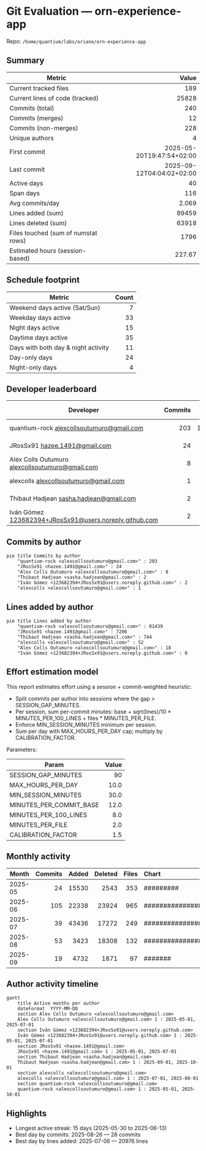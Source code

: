 # Git Evaluation — orn-experience-app

Repo: `/home/quantium/labs/oriane/orn-experience-app`

## Summary

| Metric | Value |
|---|---:|
| Current tracked files | 189 |
| Current lines of code (tracked) | 25828 |
| Commits (total) | 240 |
| Commits (merges) | 12 |
| Commits (non-merges) | 228 |
| Unique authors | 4 |
| First commit | 2025-05-20T19:47:54+02:00 |
| Last commit | 2025-09-12T04:04:02+02:00 |
| Active days | 40 |
| Span days | 116 |
| Avg commits/day | 2.069 |
| Lines added (sum) | 89459 |
| Lines deleted (sum) | 63918 |
| Files touched (sum of numstat rows) | 1796 |
| Estimated hours (session-based) | 227.67 |

## Schedule footprint

| Metric | Count |
|---|---:|
| Weekend days active (Sat/Sun) | 7 |
| Weekday days active | 33 |
| Night days active | 15 |
| Daytime days active | 35 |
| Days with both day & night activity | 11 |
| Day-only days | 24 |
| Night-only days | 4 |

## Developer leaderboard

| Developer | Commits | Hours | Wknd days | Night days | Day days | Both | Added | Deleted | Files | Active days | First | Last | Avg size | Median size | Stars |
|---|---:|---:|---:|---:|---:|---:|---:|---:|---:|---:|---|---|---:|---:|:--:
| quantium-rock <alexcollsoutumuro@gmail.com> | 203 | 195.52 | 4 | 11 | 30 | 7 | 81439 | 44470 | 1662 | 36 | 2025-05-20T20:30:06+02:00 | 2025-09-12T04:04:02+02:00 | 620.24 | 84.0 | ★★★★★ |
| JRosSx91 <hazee.1491@gmail.com> | 24 | 19.33 | 3 | 5 | 6 | 3 | 7206 | 823 | 98 | 10 | 2025-05-30T12:05:02+02:00 | 2025-06-11T23:38:19+02:00 | 334.54 | 83.5 | ☆☆☆☆☆ |
| Alex Colls Outumuro <alexcollsoutumuro@gmail.com> | 8 | 5.54 | 0 | 0 | 3 | 0 | 18 | 2641 | 4 | 4 | 2025-05-20T19:47:54+02:00 | 2025-06-11T21:11:06+02:00 | 332.38 | 1.0 | ☆☆☆☆☆ |
| alexcolls <alexcollsoutumuro@gmail.com> | 1 | 3.01 | 1 | 0 | 1 | 0 | 52 | 15718 | 4 | 1 | 2025-07-05T19:58:57+02:00 | 2025-07-05T19:58:57+02:00 | 15770.0 | 15770.0 | ☆☆☆☆☆ |
| Thibaut Hadjean <sasha.hadjean@gmail.com> | 2 | 2.77 | 0 | 0 | 2 | 0 | 744 | 266 | 28 | 2 | 2025-09-04T18:04:29+02:00 | 2025-09-05T11:13:31+02:00 | 505.0 | 505.0 | ☆☆☆☆☆ |
| Iván Gómez <123682394+JRosSx91@users.noreply.github.com> | 2 | 1.5 | 0 | 1 | 1 | 0 | 0 | 0 | 0 | 2 | 2025-05-30T15:52:56+02:00 | 2025-06-06T23:06:34+02:00 | 0.0 | 0.0 | ☆☆☆☆☆ |

## Commits by author

```mermaid
pie title Commits by author
    "quantium-rock <alexcollsoutumuro@gmail.com>" : 203
    "JRosSx91 <hazee.1491@gmail.com>" : 24
    "Alex Colls Outumuro <alexcollsoutumuro@gmail.com>" : 8
    "Thibaut Hadjean <sasha.hadjean@gmail.com>" : 2
    "Iván Gómez <123682394+JRosSx91@users.noreply.github.com>" : 2
    "alexcolls <alexcollsoutumuro@gmail.com>" : 1
```

## Lines added by author

```mermaid
pie title Lines added by author
    "quantium-rock <alexcollsoutumuro@gmail.com>" : 81439
    "JRosSx91 <hazee.1491@gmail.com>" : 7206
    "Thibaut Hadjean <sasha.hadjean@gmail.com>" : 744
    "alexcolls <alexcollsoutumuro@gmail.com>" : 52
    "Alex Colls Outumuro <alexcollsoutumuro@gmail.com>" : 18
    "Iván Gómez <123682394+JRosSx91@users.noreply.github.com>" : 0
```

## Effort estimation model

This report estimates effort using a session + commit-weighted heuristic:
- Split commits per author into sessions where the gap > SESSION_GAP_MINUTES.
- Per session, sum per-commit minutes: base + sqrt(lines)/10 * MINUTES_PER_100_LINES + files * MINUTES_PER_FILE.
- Enforce MIN_SESSION_MINUTES minimum per session.
- Sum per day with MAX_HOURS_PER_DAY cap; multiply by CALIBRATION_FACTOR.

Parameters:

| Param | Value |
|---|---:|
| SESSION_GAP_MINUTES | 90 |
| MAX_HOURS_PER_DAY | 10.0 |
| MIN_SESSION_MINUTES | 30.0 |
| MINUTES_PER_COMMIT_BASE | 12.0 |
| MINUTES_PER_100_LINES | 8.0 |
| MINUTES_PER_FILE | 2.0 |
| CALIBRATION_FACTOR | 1.5 |

## Monthly activity

| Month | Commits | Added | Deleted | Files | Chart |
|---|---:|---:|---:|---:|:---|
| 2025-05 | 24 | 15530 | 2543 | 353 | ######### |
| 2025-06 | 105 | 22338 | 23924 | 965 | ######################################## |
| 2025-07 | 39 | 43436 | 17272 | 249 | ############### |
| 2025-08 | 53 | 3423 | 18308 | 132 | #################### |
| 2025-09 | 19 | 4732 | 1871 | 97 | ####### |

## Author activity timeline

```mermaid
gantt
    title Active months per author
    dateFormat  YYYY-MM-DD
    section Alex Colls Outumuro <alexcollsoutumuro@gmail.com>
    Alex Colls Outumuro <alexcollsoutumuro@gmail.com> 1 : 2025-05-01, 2025-07-01
    section Iván Gómez <123682394+JRosSx91@users.noreply.github.com>
    Iván Gómez <123682394+JRosSx91@users.noreply.github.com> 1 : 2025-05-01, 2025-07-01
    section JRosSx91 <hazee.1491@gmail.com>
    JRosSx91 <hazee.1491@gmail.com> 1 : 2025-05-01, 2025-07-01
    section Thibaut Hadjean <sasha.hadjean@gmail.com>
    Thibaut Hadjean <sasha.hadjean@gmail.com> 1 : 2025-09-01, 2025-10-01
    section alexcolls <alexcollsoutumuro@gmail.com>
    alexcolls <alexcollsoutumuro@gmail.com> 1 : 2025-07-01, 2025-08-01
    section quantium-rock <alexcollsoutumuro@gmail.com>
    quantium-rock <alexcollsoutumuro@gmail.com> 1 : 2025-05-01, 2025-10-01
```

## Highlights

- Longest active streak: 15 days (2025-05-30 to 2025-06-13)
- Best day by commits: 2025-08-26 — 28 commits
- Best day by lines added: 2025-07-06 — 20976 lines

